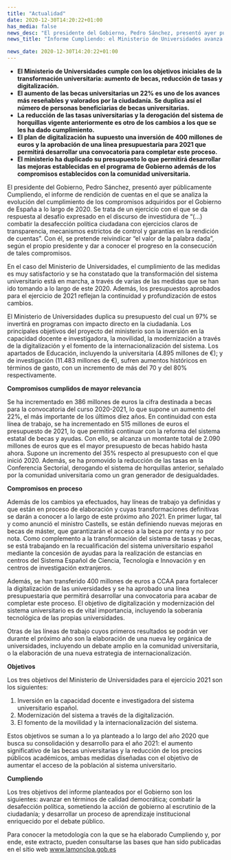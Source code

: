 ```yaml
---
title: "Actualidad"   
date: 2020-12-30T14:20:22+01:00
has_media: false
news_desc: "El presidente del Gobierno, Pedro Sánchez, presentó ayer públicamente Cumpliendo, el informe de rendición de cuentas en el que se analiza la evolución del cumplimiento de los compromisos adquiridos por el Gobierno de España a lo largo de 2020."
news_title: "Informe Cumpliendo: el Ministerio de Universidades avanza en sus compromisos de transformación del sistema universitario"

news_date: 2020-12-30T14:20:22+01:00
---
```

<ul>
<li><b>El Ministerio de Universidades cumple con los objetivos iniciales de la transformaci&oacute;n universitaria: aumento de becas, reducci&oacute;n de tasas y digitalizaci&oacute;n.</b></li>
<li><b>El aumento de las becas universitarias un 22% es uno de los avances m&aacute;s rese&ntilde;ables y valorados por la ciudadan&iacute;a. Se duplica as&iacute; el n&uacute;mero de personas beneficiarias de becas universitarias.</b></li>
<li><b>La reducci&oacute;n de las tasas universitarias y la derogaci&oacute;n del sistema de horquillas vigente anteriormente es otro de los cambios a los que se les ha dado cumplimiento.</b></li>
<li><b>El plan de digitalizaci&oacute;n ha supuesto una inversi&oacute;n de 400 millones de euros y la aprobaci&oacute;n de una l&iacute;nea presupuestaria para 2021 que permitir&aacute; desarrollar una convocatoria para completar este proceso.</b></li>
<li><b>El ministerio ha duplicado su presupuesto lo que permitir&aacute; desarrollar las mejoras establecidas en el programa de Gobierno adem&aacute;s de los compromisos establecidos con la comunidad universitaria.</b></li>
</ul>
<p>El presidente del Gobierno, Pedro S&aacute;nchez, present&oacute; ayer p&uacute;blicamente Cumpliendo, el informe de rendici&oacute;n de cuentas en el que se analiza la evoluci&oacute;n del cumplimiento de los compromisos adquiridos por el Gobierno de Espa&ntilde;a a lo largo de 2020. Se trata de un ejercicio con el que se da respuesta al desaf&iacute;o expresado en el discurso de investidura de &ldquo;(&hellip;) combatir la desafecci&oacute;n pol&iacute;tica ciudadana con ejercicios claros de transparencia, mecanismos estrictos de control y garant&iacute;as en la rendici&oacute;n de cuentas&rdquo;. Con &eacute;l, se pretende reivindicar &ldquo;el valor de la palabra dada&rdquo;, seg&uacute;n el propio presidente y dar a conocer el progreso en la consecuci&oacute;n de tales compromisos.</p>
<p>En el caso del Ministerio de Universidades, el cumplimiento de las medidas es muy satisfactorio y se ha constatado que la transformaci&oacute;n del sistema universitario est&aacute; en marcha, a trav&eacute;s de varias de las medidas que se han ido tomando a lo largo de este 2020. Adem&aacute;s, los presupuestos aprobados para el ejercicio de 2021 reflejan la continuidad y profundizaci&oacute;n de estos cambios.</p>
<p>El Ministerio de Universidades duplica su presupuesto del cual un 97% se invertir&aacute; en programas con impacto directo en la ciudadan&iacute;a. Los principales objetivos del proyecto del ministerio son la inversi&oacute;n en la capacidad docente e investigadora, la movilidad, la modernizaci&oacute;n a trav&eacute;s de la digitalizaci&oacute;n y el fomento de la internacionalizaci&oacute;n del sistema. Los apartados de Educaci&oacute;n, incluyendo la universitaria (4.895 millones de &euro;); y de investigaci&oacute;n (11.483 millones de &euro;), sufren aumentos hist&oacute;ricos en t&eacute;rminos de gasto, con un incremento de m&aacute;s del 70 y del 80% respectivamente.</p>
<p><b>Compromisos cumplidos de mayor relevancia</b></p>
<p>Se ha incrementado en 386 millones de euros la cifra destinada a becas para la convocatoria del curso 2020-2021, lo que supone un aumento del 22%, el m&aacute;s importante de los &uacute;ltimos diez a&ntilde;os. En continuidad con esta l&iacute;nea de trabajo, se ha incrementado en 515 millones de euros el presupuesto de 2021, lo que permitir&aacute; continuar con la reforma del sistema estatal de becas y ayudas. Con ello, se alcanza un montante total de 2.090 millones de euros que es el mayor presupuesto de becas habido hasta ahora. Supone un incremento del 35% respecto al presupuesto con el que inici&oacute; 2020. Adem&aacute;s, se ha promovido la reducci&oacute;n de las tasas en la Conferencia Sectorial, derogando el sistema de horquillas anterior, se&ntilde;alado por la comunidad universitaria como un gran generador de desigualdades.</p>
<p><b>Compromisos en proceso</b></p>
<p>Adem&aacute;s de los cambios ya efectuados, hay l&iacute;neas de trabajo ya definidas y que est&aacute;n en proceso de elaboraci&oacute;n y cuyas transformaciones definitivas se dar&aacute;n a conocer a lo largo de este pr&oacute;ximo a&ntilde;o 2021. En primer lugar, tal y como anunci&oacute; el ministro Castells, se est&aacute;n definiendo nuevas mejoras en becas de m&aacute;ster, que garantizar&aacute;n el acceso a la beca por renta y no por nota. Como complemento a la transformaci&oacute;n del sistema de tasas y becas, se est&aacute; trabajando en la recualificaci&oacute;n del sistema universitario espa&ntilde;ol mediante la concesi&oacute;n de ayudas para la realizaci&oacute;n de estancias en centros del Sistema Espa&ntilde;ol de Ciencia, Tecnolog&iacute;a e Innovaci&oacute;n y en centros de investigaci&oacute;n extranjeros.</p>
<p>Adem&aacute;s, se han transferido 400 millones de euros a CCAA para fortalecer la digitalizaci&oacute;n de las universidades y se ha aprobado una l&iacute;nea presupuestaria que permitir&aacute; desarrollar una convocatoria para acabar de completar este proceso. El objetivo de digitalizaci&oacute;n y modernizaci&oacute;n del sistema universitario es de vital importancia, incluyendo la soberan&iacute;a tecnol&oacute;gica de las propias universidades.</p>
<p>Otras de las l&iacute;neas de trabajo cuyos primeros resultados se podr&aacute;n ver durante el pr&oacute;ximo a&ntilde;o son la elaboraci&oacute;n de una nueva ley org&aacute;nica de universidades, incluyendo un debate amplio en la comunidad universitaria, o la elaboraci&oacute;n de una nueva estrategia de internacionalizaci&oacute;n.</p>
<p><b>Objetivos</b></p>
<p>Los tres objetivos del Ministerio de Universidades para el ejercicio 2021 son los siguientes:</p>
<ol>
<li>Inversi&oacute;n en la capacidad docente e investigadora del sistema universitario espa&ntilde;ol.</li>
<li>Modernizaci&oacute;n del sistema a trav&eacute;s de la digitalizaci&oacute;n.</li>
<li>El fomento de la movilidad y la internacionalizaci&oacute;n del sistema.</li>
</ol>
<p>Estos objetivos se suman a lo ya planteado a lo largo del a&ntilde;o 2020 que busca su consolidaci&oacute;n y desarrollo para el a&ntilde;o 2021: el aumento significativo de las becas universitarias y la reducci&oacute;n de los precios p&uacute;blicos acad&eacute;micos, ambas medidas dise&ntilde;adas con el objetivo de aumentar el acceso de la poblaci&oacute;n al sistema universitario.</p>
<p><b>Cumpliendo</b></p>
<p>Los tres objetivos del informe planteados por el Gobierno son los siguientes: avanzar en t&eacute;rminos de calidad democr&aacute;tica; combatir la desafecci&oacute;n pol&iacute;tica, sometiendo la acci&oacute;n de gobierno al escrutinio de la ciudadan&iacute;a; y desarrollar un proceso de aprendizaje institucional enriquecido por el debate p&uacute;blico.</p>
<p>Para conocer la metodolog&iacute;a con la que se ha elaborado Cumpliendo y, por ende, este extracto, pueden consultarse las bases que han sido publicadas en el sitio web<span>&nbsp;</span><a title="Ir a 'P&aacute;gina de La Moncloa', en ventana nueva" href="http://www.lamoncloa.gob.es/" target="_blank" rel="noopener">www.lamoncloa.gob.es</a></p>